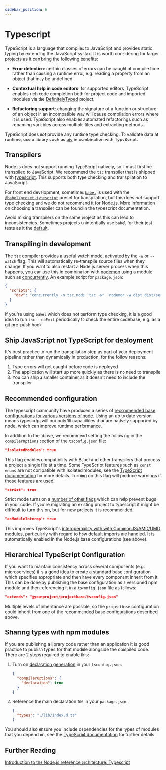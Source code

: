 ```yaml
---
sidebar_position: 6
---
```

# Typescript

TypeScript is a language that compiles to JavaScript and provides static typing by extending the JavaScript syntax. It is worth considering for larger projects as it can bring the following benefits:

- **Error detection**: certain classes of errors can be caught at compile time rather than causing a runtime error, e.g. reading a property from an object that may be undefined.

- **Contextual help in code editors**: for supported editors, TypeScript enables rich code completion both for project code and imported modules via the [DefinitelyTyped](https://definitelytyped.org/) project.

- **Refactoring support**: changing the signature of a function or structure of an object in an incompatible way will cause compilation errors where it is used. TypeScript also enables automated refactorings such as renaming variables across multiple files and extracting methods.  

TypeScript does _not_ provide any runtime type checking. To validate data at runtime, use a library such as [ajv](https://github.com/ajv-validator/ajv) in combination with TypeScript.

## Transpilers

Node.js does not support running TypeScript natively, so it must first be transpiled to JavaScript. We recommend the `tsc` transpiler that is shipped with [typescript](https://www.npmjs.com/package/typescript). This supports both type checking and transpilation to JavaScript.

For front end development, sometimes [`babel`](https://babeljs.io) is used with the [`@babel/preset-typescript`](https://babeljs.io/docs/en/babel-preset-typescript) preset for transpilation, but this does _not_ support type checking and we do not recommend it for Node.js. More information on choosing a transpiler can be found in the [typescript documentation](https://www.typescriptlang.org/docs/handbook/babel-with-typescript.html).

Avoid mixing transpilers on the same project as this can lead to inconsistencies. Sometimes projects unintentially use `babel` for their jest tests as it the [default](https://jestjs.io/docs/getting-started#using-typescript).

## Transpiling in development

The `tsc` compiler provides a useful watch mode, activated by the `-w` or `--watch` flag. This will automatically re-transpile source files when they change. If you want to also restart a Node.js server process when this happens, you can use this in combination with [nodemon](https://nodemon.io) using a module such as [concurrently](https://www.npmjs.com/package/concurrently). An example script for `package.json`:

```json
{
  "scripts": {
    "dev": "concurrently -n tsc,node 'tsc -w' 'nodemon -w dist dist/server.js'"
  }
}

```

If you're using `babel` which does not perform type checking, it is a good idea to run `tsc --noEmit` periodically to check the entire codebase, e.g. as a git pre-push hook.

## Ship JavaScript not TypeScript for deployment

It's best practice to run the transpilation step as part of your deployment pipeline rather than dynamically in production, for the follow reasons:

1. Type errors will get caught before code is deployed
1. The application will start up more quickly as there is no need to transpile
1. You can ship a smaller container as it doesn't need to include the transpiler

## Recommended configuration

The typescript community have produced a series of [recommended base configurations for various versions of node](https://github.com/tsconfig/bases/). Using an up to date version means typescript will not polyfill capabilities that are natively supported by node, which can improve runtime performance.

In addition to the above, we recommend setting the following in the `compilerOptions` section of the `tsconfig.json` file:

```json
"isolatedModules": true
```

This flag enables compatibility with Babel and other transpilers that process a project a single file at a time. Some TypeScript features such as `const enums` are not compatible with isolated modules, see the [TypeScript documentation](https://www.typescriptlang.org/tsconfig#isolatedModules) for more details. Turning on this flag will produce warnings if those features are used.

```json
"strict": true
```

Strict mode turns on a [number of other flags](https://www.typescriptlang.org/tsconfig#strict) which can help prevent bugs in your code. If you're migrating an existing project to typescript it might be difficult to turn this on, but for new projects it is recommended.

```json
"esModuleInterop": true
```

This improves TypeScript's [interoperability with with CommonJS/AMD/UMD modules](https://www.typescriptlang.org/tsconfig#esModuleInterop), particularly with regard to how default imports are handled. It is automatically enabled in the Node.js base configurations (see above).

## Hierarchical TypeScript Configuration

If you want to maintain consistency across several components (e.g. microservices) it is a good idea to create a standard base configuration which specifies appropriate and then have every component inherit from it. This can be done by publishing the base configuration as a versioned npm module and then referencing it in a `tsconfig.json` file as follows:

```json
"extends": "@yourproject/projectbase/tsconfig.json"
```

Multiple levels of inheritance are possible, so the `projectbase` configuration could inherit from one of the recommended base configurations described above.

## Sharing types with npm modules

If you are publishing a library code rather than an application it is good practice to publish types for that module alongside the compiled code. There are 2 steps required to enable this:

 1. Turn on [declaration generation](https://www.typescriptlang.org/tsconfig#declaration) in your `tsconfig.json`:

    ```json
    {
      "compilerOptions": {
        "declaration": true
      }
    }
    ```
 2. Reference the main declaration file in your `package.json`:

    ```json
    {
      "types": "./lib/index.d.ts"
    }
    ```
You should also ensure you include dependencies for the types of modules that you depend on, see the [TypeScript documentation](https://www.typescriptlang.org/docs/handbook/declaration-files/publishing.html) for further details.

## Further Reading

[Introduction to the Node.js reference architecture: Typescript](https://developers.redhat.com/articles/2022/04/11/introduction-nodejs-reference-architecture-part-8-typescript)
